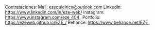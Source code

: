 Contrataciones: 
Mail: ezequielrico@outlook.com
LinkedIn: https://www.linkedin.com/in/eze-web/
Instagram: https://www.instagram.com/eze_404_
Portfolio: https://ezeweb.github.io/EZE_/
Behance: https://www.behance.net/EZE_

